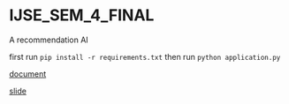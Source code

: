 # IJSE_SEM_4_FINAL

A recommendation AI

first run `pip install -r requirements.txt` then run `python application.py`

[document](https://docs.google.com/document/d/1y-USkORPPJ8t7bSnkSfhvXqKBCt2boes-OtxUyBRfJU/edit?usp=sharing)

[slide](https://docs.google.com/presentation/d/1-pnmAixpV0LLZbUlItf6askXMkl0fiQ7970UzKbBV0I/edit?usp=sharing)
